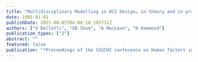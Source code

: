 ```yaml
---
title: "Multidisciplinary Modelling in HCI Design… in theory and in practice"
date: 1995-01-01
publishDate: 2021-08-03T04:08:10.165731Z
authors: ["V Bellotti", "SB Shum", "A MacLean", "N Hammond"]
publication_types: ["2"]
abstract: ""
featured: false
publication: "*Proceedings of the SIGCHI conference on Human factors in computing systems …*"
---
```


